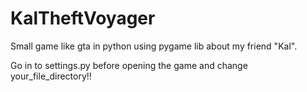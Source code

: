 # KalTheftVoyager
Small game like gta in python using pygame lib about my friend "Kal".

Go in to settings.py before opening the game and change your_file_directory!!
